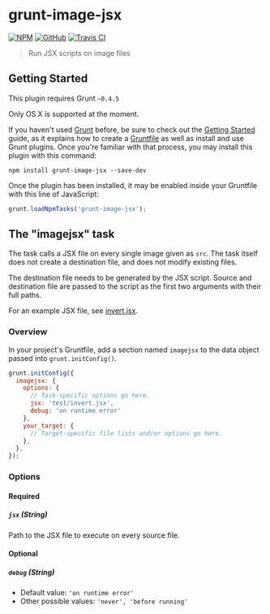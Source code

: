 # grunt-image-jsx

[![NPM](https://img.shields.io/npm/v/grunt-image-jsx.svg)](https://www.npmjs.com/package/grunt-image-jsx)
[![GitHub](https://img.shields.io/github/tag/b263/grunt-image-jsx.svg)](https://github.com/b263/grunt-image-jsx)
[![Travis CI](https://img.shields.io/travis/b263/grunt-image-jsx/master.svg)](https://travis-ci.org/b263/grunt-image-jsx)

> Run JSX scripts on image files

## Getting Started

This plugin requires Grunt `~0.4.5`

Only OS X is supported at the moment.

If you haven't used [Grunt](http://gruntjs.com/) before, be sure to check out the [Getting Started](http://gruntjs.com/getting-started) guide, as it explains how to create a [Gruntfile](http://gruntjs.com/sample-gruntfile) as well as install and use Grunt plugins. Once you're familiar with that process, you may install this plugin with this command:

```shell
npm install grunt-image-jsx --save-dev
```

Once the plugin has been installed, it may be enabled inside your Gruntfile with this line of JavaScript:

```js
grunt.loadNpmTasks('grunt-image-jsx');
```

## The "imagejsx" task

The task calls a JSX file on every single image given as `src`. The task itself does not create a destination file,
and does not modify existing files.

The destination file needs to be generated by the JSX script. Source and destination file are passed to the script
as the first two arguments with their full paths.

For an example JSX file, see [invert.jsx](https://github.com/b263/grunt-image-jsx/blob/master/test/invert.jsx).

### Overview

In your project's Gruntfile, add a section named `imagejsx` to the data object passed into `grunt.initConfig()`.

```js
grunt.initConfig({
  imagejsx: {
    options: {
      // Task-specific options go here.
      jsx: 'test/invert.jsx',
      debug: 'on runtime error'
    },
    your_target: {
      // Target-specific file lists and/or options go here.
    },
  },
});
```

### Options

#### Required

##### **`jsx`** (String)

Path to the JSX file to execute on every source file.

#### Optional

##### **`debug`** (String)

* Default value: `'on runtime error'`
* Other possible values: `'never', 'before running'`